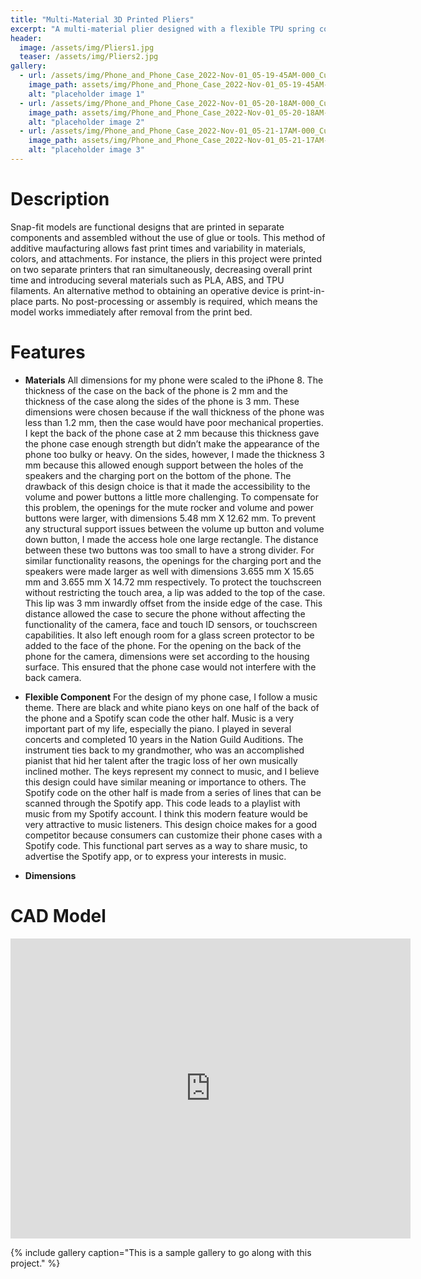 ```yaml
---
title: "Multi-Material 3D Printed Pliers"
excerpt: "A multi-material plier designed with a flexible TPU spring component and rigid PLA body. These pliers are capable of handling 3 mm diameter plastic pellets."
header:
  image: /assets/img/Pliers1.jpg
  teaser: /assets/img/Pliers2.jpg
gallery:
  - url: /assets/img/Phone_and_Phone_Case_2022-Nov-01_05-19-45AM-000_CustomizedView26592422270.png
    image_path: assets/img/Phone_and_Phone_Case_2022-Nov-01_05-19-45AM-000_CustomizedView26592422270.png
    alt: "placeholder image 1"
  - url: /assets/img/Phone_and_Phone_Case_2022-Nov-01_05-20-18AM-000_CustomizedView8116827422.png
    image_path: assets/img/Phone_and_Phone_Case_2022-Nov-01_05-20-18AM-000_CustomizedView8116827422.png
    alt: "placeholder image 2"
  - url: /assets/img/Phone_and_Phone_Case_2022-Nov-01_05-21-17AM-000_CustomizedView7316337097.png
    image_path: assets/img/Phone_and_Phone_Case_2022-Nov-01_05-21-17AM-000_CustomizedView7316337097.png
    alt: "placeholder image 3"
---
```


# Description
Snap-fit models are functional designs that are printed in separate components and assembled without the use of glue or tools. This method of additive maufacturing allows fast print times and variability in materials, colors, and attachments. For instance, the pliers in this project were printed on two separate printers that ran simultaneously, decreasing overall print time and introducing several materials such as PLA, ABS, and TPU filaments. An alternative method to obtaining an operative device is print-in-place parts. No post-processing or assembly is required, which means the model works immediately after removal from the print bed.

# Features
* **Materials** All dimensions for my phone were scaled to the iPhone 8. The thickness of the case on the back of the phone is 2 mm and the thickness of the case along the sides of the phone is 3 mm. These dimensions were chosen because if the wall thickness of the phone was less than 1.2 mm, then the case would have poor mechanical properties. I kept the back of the phone case at 2 mm because this thickness gave the phone case enough strength but didn’t make the appearance of the phone too bulky or heavy. On the sides, however, I made the thickness 3 mm because this allowed enough support between the holes of the speakers and the charging port on the bottom of the phone. The drawback of this design choice is that it made the accessibility to the volume and power buttons a little more challenging. To compensate for this problem, the openings for the mute rocker and volume and power buttons were larger, with dimensions 5.48 mm X 12.62 mm. To prevent any structural support issues between the volume up button and volume down button, I made the access hole one large rectangle. The distance between these two buttons was too small to have a strong divider. For similar functionality reasons, the openings for the charging port and the speakers were made larger as well with dimensions 3.655 mm X 15.65 mm and 3.655 mm X 14.72 mm respectively. To protect the touchscreen without restricting the touch area, a lip was added to the top of the case. This lip was 3 mm inwardly offset from the inside edge of the case. This distance allowed the case to secure the phone without affecting the functionality of the camera, face and touch ID sensors, or touchscreen capabilities. It also left enough room for a glass screen protector to be added to the face of the phone. For the opening on the back of the phone for the camera, dimensions were set according to the housing surface. This ensured that the phone case would not interfere with the back camera.

* **Flexible Component** For the design of my phone case, I follow a music theme. There are black and white piano keys on one half of the back of the phone and a Spotify scan code the other half. Music is a very important part of my life, especially the piano. I played in several concerts and completed 10 years in the Nation Guild Auditions. The instrument ties back to my grandmother, who was an accomplished pianist that hid her talent after the tragic loss of her own musically inclined mother. The keys represent my connect to music, and I believe this design could have similar meaning or importance to others. The Spotify code on the other half is made from a series of lines that can be scanned through the Spotify app. This code leads to a playlist with music from my Spotify account. I think this modern feature would be very attractive to music listeners. This design choice makes for a good competitor because consumers can customize their phone cases with a Spotify code. This functional part serves as a way to share music, to advertise the Spotify app, or to express your interests in music.

* **Dimensions** 

# CAD Model
<iframe src="https://vanderbilt643.autodesk360.com/shares/public/SH35dfcQT936092f0e4391672357579d590a?mode=embed" width="640" height="480" allowfullscreen="true" webkitallowfullscreen="true" mozallowfullscreen="true"  frameborder="0"></iframe>

{% include gallery caption="This is a sample gallery to go along with this project." %}

